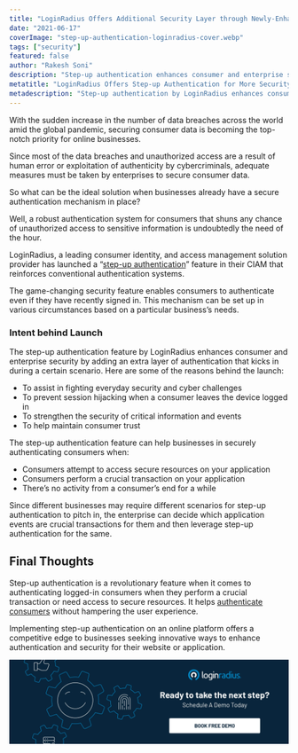 ```yaml
---
title: "LoginRadius Offers Additional Security Layer through Newly-Enhanced Step-up Authentication Feature"
date: "2021-06-17"
coverImage: "step-up-authentication-loginradius-cover.webp"
tags: ["security"]
featured: false
author: "Rakesh Soni"
description: "Step-up authentication enhances consumer and enterprise security by adding an extra layer of authentication. It offers a competitive edge to businesses seeking innovative ways to enhance security for their website."
metatitle: "LoginRadius Offers Step-up Authentication for More Security"
metadescription: "Step-up authentication by LoginRadius enhances consumer and enterprise security by adding an extra layer of authentication without hampering the user experience."
---
```


With the sudden increase in the number of data breaches across the world amid the global pandemic, securing consumer data is becoming the top-notch priority for online businesses.

Since most of the data breaches and unauthorized access are a result of human error or exploitation of authenticity by cybercriminals, adequate measures must be taken by enterprises to secure consumer data.

So what can be the ideal solution when businesses already have a secure authentication mechanism in place?

Well, a robust authentication system for consumers that shuns any chance of unauthorized access to sensitive information is undoubtedly the need of the hour.

LoginRadius, a leading consumer identity, and access management solution provider has launched a “[step-up authentication](https://www.loginradius.com/resource/reauthentication-by-loginradius-2/)” feature in their CIAM that reinforces conventional authentication systems.

The game-changing security feature enables consumers to authenticate even if they have recently signed in. This mechanism can be set up in various circumstances based on a particular business’s needs.

### **Intent behind Launch**

The step-up authentication feature by LoginRadius enhances consumer and enterprise security by adding an extra layer of authentication that kicks in during a certain scenario. Here are some of the reasons behind the launch:



*   To assist in fighting everyday security and cyber challenges
*   To prevent session hijacking when a consumer leaves the device logged in
*   To strengthen the security of critical information and events
*   To help maintain consumer trust

The step-up authentication feature can help businesses in securely authenticating consumers when:



*   Consumers attempt to access secure resources on your application
*   Consumers perform a crucial transaction on your application
*   There’s no activity from a consumer’s end for a while

Since different businesses may require different scenarios for step-up authentication to pitch in, the enterprise can decide which application events are crucial transactions for them and then leverage step-up authentication for the same.


## Final Thoughts

Step-up authentication is a revolutionary feature when it comes to authenticating logged-in consumers when they perform a crucial transaction or need access to secure resources. It helps [authenticate consumers](https://www.loginradius.com/authentication/) without hampering the user experience. 

Implementing step-up authentication on an online platform offers a competitive edge to businesses seeking innovative ways to enhance authentication and security for their website or application.


[![LoginRadius Book a Demo](../../assets/book-a-demo-loginradius.webp)](https://www.loginradius.com/contact-us?utm_source=blog&utm_medium=web&utm_campaign=step-up-authentication-loginradius)
